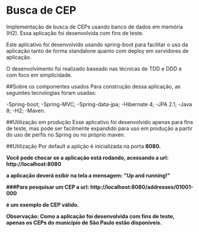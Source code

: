Busca de CEP
==================================
Implementação de busca de CEPs usando banco de dados em memória (H2). Essa aplicação foi desenvolvida com fins de teste.

Este aplicativo foi desenvolvido usando spring-boot para facilitar o uso da aplicação tanto de forma standalone quanto com deploy em servidores de aplicação.

O desenvolvimento foi realizado baseado nas técnicas de TDD e DDD e com foco em simplicidade.

##Sobre os componentes usados
Para construção dessa aplicação, as seguintes tecnologias foram usadas:

-Spring-boot;
-Spring-MVC;
-Spring-data-jpa;
-Hibernate 4;
-JPA 2.1;
-Java 8;
-H2;
-Maven.

##Utilização em produção
Esse aplicativo foi desenvolvido apenas para fins de teste, mas pode ser facilmente expandido para uso em produção a partir do uso de perfis no Spring ou no próprio maven. 

##Utilização
Por default a aplição é inicializada na porta <b>8080<b/>.

Você pode checar se a aplicação está rodando, acessando a url:
http://localhost:8080

a aplicação deverá exibir na tela a mensagem: "Up and running!"

###Para pesquisar um CEP
a url:
http://localhost:8080/addresses/01001-000 

é um exemplo de CEP válido.

<b>Observação:</b>
Como a aplicação foi desenvolvida com fins de teste, apenas os CEPs do município de São Paulo estão disponíveis.